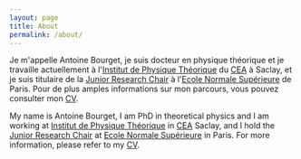 ```yaml
---
layout: page
title: About
permalink: /about/
---
```


Je m'appelle Antoine Bourget, je suis docteur en physique théorique et je travaille actuellement à l'<a href="https://www.ipht.fr/">Institut de Physique Théorique</a> du <a href="https://www.cea.fr/">CEA</a> à Saclay, et je suis titulaire de la <a href="https://www.phys.ens.fr/spip.php?article3747&lang=fr">Junior Research Chair</a> à l'<a href="https://www.ens.psl.eu/">Ecole Normale Supérieure</a> de Paris. Pour de plus amples informations sur mon parcours, vous pouvez consulter mon [CV](/attachments/files/CV.pdf).

My name is Antoine Bourget, I am PhD in theoretical physics and I am working at <a href="https://www.ipht.fr/">Institut de Physique Théorique</a> in <a href="https://www.cea.fr/">CEA</a> Saclay, and I hold the <a href="https://www.phys.ens.fr/spip.php?article3747&lang=fr">Junior Research Chair</a> at <a href="https://www.ens.psl.eu/">Ecole Normale Supérieure</a> in Paris. For more information, please refer to my  [CV](/attachments/files/CV.pdf).

